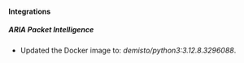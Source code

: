 
#### Integrations

##### ARIA Packet Intelligence

- Updated the Docker image to: *demisto/python3:3.12.8.3296088*.

